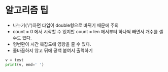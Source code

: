 # 알고리즘 팁  
- 나누기('/')하면 타입이 double형으로 바뀌기 때문에 주의  
- count = 0 에서 시작할 수 있지만 count = len 에서부터 하나씩 빼면서 개수를 셀 수도 있다.
- 형변환이 시간 복잡도에 영향을 줄 수 있다.
- 줄바꿈하지 않고 뒤에 공백 붙여서 출력하기  
```python
v = test
print(v, end=' ')
```
